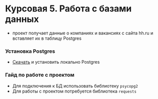 # Курсовая 5. Работа с базами данных

- проект получает данные о компаниях и вакансиях с сайта hh.ru и вставляет их в таблицу Postgres

### Установка Postgres

- [Скачать](https://www.postgresql.org/download/) и установить локально Postgres

### Гайд по работе с проектом

- Для подключения к БД использовать библиотеку `psycopg2`
- Для работы с проeктом потребуется библиотека `requests`